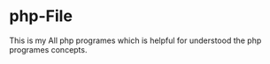 # php-File
This is my All php programes which is helpful for understood the php programes concepts.
